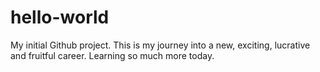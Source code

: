 # hello-world
My initial Github project. 
This is my journey into a new, exciting, lucrative and fruitful career.
Learning so much more today.
